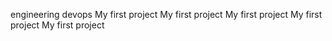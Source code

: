 engineering devops
My first project 
My first project 
My first project 
My first project 
My first project 
